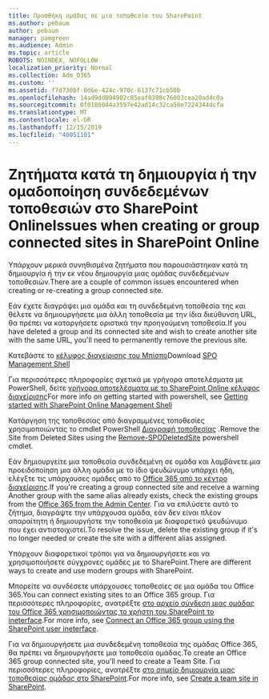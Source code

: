 ```yaml
---
title: Προσθήκη ομάδας σε μια τοποθεσία του SharePoint
ms.author: pebaum
author: pebaum
manager: pamgreen
ms.audience: Admin
ms.topic: article
ROBOTS: NOINDEX, NOFOLLOW
localization_priority: Normal
ms.collection: Adm_O365
ms.custom: ''
ms.assetid: f7d730bf-0d6e-424c-970c-6137c71cb50b
ms.openlocfilehash: 14ad9dd094902c85eaf0398c76003cea20ad4c0a
ms.sourcegitcommit: 0f0186044a3597e42ad14c32ca58e7224344dcfa
ms.translationtype: MT
ms.contentlocale: el-GR
ms.lasthandoff: 12/15/2019
ms.locfileid: "40051101"
---
```

# <a name="issues-when-creating-or-group-connected-sites-in-sharepoint-online"></a><span data-ttu-id="eebde-102">Ζητήματα κατά τη δημιουργία ή την ομαδοποίηση συνδεδεμένων τοποθεσιών στο SharePoint Online</span><span class="sxs-lookup"><span data-stu-id="eebde-102">Issues when creating or group connected sites in SharePoint Online</span></span>

<span data-ttu-id="eebde-103">Υπάρχουν μερικά συνηθισμένα ζητήματα που παρουσιάστηκαν κατά τη δημιουργία ή την εκ νέου δημιουργία μιας ομάδας συνδεδεμένων τοποθεσιών.</span><span class="sxs-lookup"><span data-stu-id="eebde-103">There are a couple of common issues encountered when creating or re-creating a group connected site.</span></span>

 <span data-ttu-id="eebde-104">Εάν έχετε διαγράψει μια ομάδα και τη συνδεδεμένη τοποθεσία της και θέλετε να δημιουργήσετε μια άλλη τοποθεσία με την ίδια διεύθυνση URL, θα πρέπει να καταργήσετε οριστικά την προηγούμενη τοποθεσία.</span><span class="sxs-lookup"><span data-stu-id="eebde-104">If you have deleted a group and its connected site and wish to create another site with the same URL, you'll need to permanently remove the previous site.</span></span>

<span data-ttu-id="eebde-105">Κατεβάστε το [κέλυφος διαχείρισης του Μπίσπο](https://support.office.com/article/introduction-to-the-sharepoint-online-management-shell-c16941c3-19b4-4710-8056-34c034493429)</span><span class="sxs-lookup"><span data-stu-id="eebde-105">Download [SPO Management Shell](https://support.office.com/article/introduction-to-the-sharepoint-online-management-shell-c16941c3-19b4-4710-8056-34c034493429)</span></span>

 <span data-ttu-id="eebde-106">Για περισσότερες πληροφορίες σχετικά με γρήγορα αποτελέσματα με PowerShell, δείτε [γρήγορα αποτελέσματα με το SharePoint Online κέλυφος διαχείρισης](https://docs.microsoft.com/powershell/module/sharepoint-online/remove-sposite?view=sharepoint-ps)</span><span class="sxs-lookup"><span data-stu-id="eebde-106">For more info on getting started with powershell, see [Getting started with SharePoint Online Management Shell](https://docs.microsoft.com/powershell/module/sharepoint-online/remove-sposite?view=sharepoint-ps)</span></span>

<span data-ttu-id="eebde-107">Κατάργηση της τοποθεσίας από διαγραμμένες τοποθεσίες χρησιμοποιώντας το cmdlet PowerShell [Διαγραφή τοποθεσίας](https://docs.microsoft.com/powershell/module/sharepoint-online/remove-sposite?view=sharepoint-ps) .</span><span class="sxs-lookup"><span data-stu-id="eebde-107">Remove the Site from Deleted Sites using the [Remove-SPODeletedSite](https://docs.microsoft.com/powershell/module/sharepoint-online/remove-sposite?view=sharepoint-ps) powershell cmdlet.</span></span>

<span data-ttu-id="eebde-108">Εάν δημιουργείτε μια τοποθεσία συνδεδεμένη σε ομάδα και λαμβάνετε μια προειδοποίηση μια άλλη ομάδα με το ίδιο ψευδώνυμο υπάρχει ήδη, ελέγξτε τις υπάρχουσες ομάδες από το [Office 365 από το κέντρο διαχείρισης](https://admin.microsoft.com/Adminportal/Home?source=applauncher#/groups).</span><span class="sxs-lookup"><span data-stu-id="eebde-108">If you're creating a group connected site and receive a warning Another group with the same alias already exists, check the existing groups from the [Office 365 from the Admin Center](https://admin.microsoft.com/Adminportal/Home?source=applauncher#/groups).</span></span> <span data-ttu-id="eebde-109">Για να επιλύσετε αυτό το ζήτημα, διαγράψτε την υπάρχουσα ομάδα, εάν δεν είναι πλέον απαραίτητη ή δημιουργήστε την τοποθεσία με διαφορετικό ψευδώνυμο που έχει αντιστοιχιστεί.</span><span class="sxs-lookup"><span data-stu-id="eebde-109">To resolve the issue, delete the existing group if it's no longer needed or create the site with a different alias assigned.</span></span>

<span data-ttu-id="eebde-110">Υπάρχουν διαφορετικοί τρόποι για να δημιουργήσετε και να χρησιμοποιήσετε σύγχρονες ομάδες με το SharePoint.</span><span class="sxs-lookup"><span data-stu-id="eebde-110">There are different ways to create and use modern groups with SharePoint.</span></span>

<span data-ttu-id="eebde-111">Μπορείτε να συνδέσετε υπάρχουσες τοποθεσίες σε μια ομάδα του Office 365.</span><span class="sxs-lookup"><span data-stu-id="eebde-111">You can connect existing sites to an Office 365 group.</span></span> <span data-ttu-id="eebde-112">Για περισσότερες πληροφορίες, ανατρέξτε [στο αρχείο σύνδεση μιας ομάδας του Office 365 χρησιμοποιώντας το χρήστη του SharePoint το ineterface](https://docs.microsoft.com/sharepoint/dev/transform/modernize-connect-to-office365-group#connect-an-office-365-group-using-the-sharepoint-user-interface).</span><span class="sxs-lookup"><span data-stu-id="eebde-112">For more info, see [Connect an Office 365 group using the SharePoint user ineterface](https://docs.microsoft.com/sharepoint/dev/transform/modernize-connect-to-office365-group#connect-an-office-365-group-using-the-sharepoint-user-interface).</span></span>

<span data-ttu-id="eebde-113">Για να δημιουργήσετε μια συνδεδεμένη τοποθεσία της ομάδας Office 365, θα πρέπει να δημιουργήσετε μια τοποθεσία ομάδας.</span><span class="sxs-lookup"><span data-stu-id="eebde-113">To create an Office 365 group connected site, you'll need to create a Team Site.</span></span> <span data-ttu-id="eebde-114">Για περισσότερες πληροφορίες, ανατρέξτε [στο σημείο δημιουργία μιας τοποθεσίας ομάδας στο SharePoint](https://support.office.com/article/create-a-team-site-in-sharepoint-ef10c1e7-15f3-42a3-98aa-b5972711777d).</span><span class="sxs-lookup"><span data-stu-id="eebde-114">For more info, see [Create a team site in SharePoint](https://support.office.com/article/create-a-team-site-in-sharepoint-ef10c1e7-15f3-42a3-98aa-b5972711777d).</span></span>

